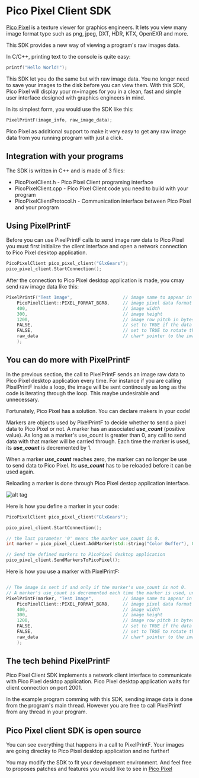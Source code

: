 Pico Pixel Client SDK
=========

[Pico Pixel] is a texture viewer for graphics engineers. It lets you view many image format type such as png, jpeg, DXT, HDR, KTX, OpenEXR and more.

This SDK provides a new way of viewing a program's raw images data. 

In C/C++, printing text to the console is quite easy:

```c
printf("Hello World!");
```

This SDK let you do the same but with raw image data. You no longer need to save your images to the disk before you can view them. With this SDK, Pico Pixel will display your m=images for you in a clean, fast and simple user interface designed with graphics engineers in mind.

In its simplest form, you would use the SDK like this:

```cpp
PixelPrintF(image_info, raw_image_data);
```

Pico Pixel as additional support to make it very easy to get any raw image data from you running program with just a click.

Integration with your programs
------------------------------
The SDK is written in C++ and is made of 3 files:
  - PicoPixelClient.h           - Pico Pixel Client programing interface
  - PicoPixelClient.cpp         - Pico Pixel Client code you need to build with your program
  - PicoPixelClientProtocol.h   - Communication interface between Pico Pixel and your program

Using PixelPrintF
-----------------
Before you can use PixelPrintF calls to send image raw data to Pico Pixel you must first initialize the client interface and open a network connection to Pico Pixel desktop application.

```cpp
PicoPixelClient pico_pixel_client("GlxGears");
pico_pixel_client.StartConnection();
```

After the connection to Pico Pixel desktop application is made, you cmay send raw image data like this:
```cpp
PixelPrintF("Test Image",                   // image name to appear in Pico Pixel desktop application
    PicoPixelClient::PIXEL_FORMAT_BGR8,     // image pixel data format
    400,                                    // image width
    300,                                    // image height
    1200,                                   // image row pitch in bytes
    FALSE,                                  // set to TRUE if the data is in srgb 
    FALSE,                                  // set to TRUE to rotate the image horizontally when displayed
    raw_data                                // char* pointer to the image raw data
    );
```

You can do more with PixelPrintF
--------------------------------
In the previous section, the call to PixelPrintF sends an image raw data to Pico Pixel desktop application every time. For instance if you are calling PixelPrintF inside a loop, the image will be sent continously as long as the code is iterating through the loop. This maybe undesirable and unnecessary.

Fortunately, Pico Pixel has a solution. You can declare makers in your code!

Markers are objects used by PixelPrintF to decide whether to send a pixel data to Pico Pixel or not.
A marker has an associated __*use_count*__ (positive value). As long as a marker's use_count is greater than 0, any call to send data with that marker will be carried through. Each time the marker is used, its __*use_count*__ is decremented by 1.

When a marker __*use_count*__ reaches zero, the marker can no longer be use to send data to Pico Pixel. Its __*use_count*__ has to be reloaded before it can be used again. 

Reloading a marker is done through Pico Pixel destop application interface.

![alt tag](https://raw.github.com/username/projectname/branch/path/to/img.png)

Here is how you define a marker in your code:

```cpp
PicoPixelClient pico_pixel_client("GlxGears");

pico_pixel_client.StartConnection();

// the last parameter '0' means the marker use_count is 0.
int marker = pico_pixel_client.AddMarker(std::string("Color Buffer"), 0);

// Send the defined markers to PicoPixel desktop application
pico_pixel_client.SendMarkersToPicoPixel();
```

Here is how you use a marker with PixelPrintF:

```cpp

// The image is sent if and only if the marker's use_count is not 0.
// A marker's use_count is decremented each time the marker is used, until it reaches 0.
PixelPrintF(marker, "Test Image",           // image name to appear in Pico Pixel desktop application
    PicoPixelClient::PIXEL_FORMAT_BGR8,     // image pixel data format
    400,                                    // image width
    300,                                    // image height
    1200,                                   // image row pitch in bytes
    FALSE,                                  // set to TRUE if the data is in srgb 
    FALSE,                                  // set to TRUE to rotate the image horizontally when displayed
    raw_data                                // char* pointer to the image raw data
    );
```

The tech behind PixelPrintF
---------------------------
Pico Pixel Client SDK implements a network client interface to communicate with Pico Pixel desktop application. Pico Pixel desktop application waits for client connection on port 2001.

In the example program comming with this SDK, sending image data is done from the program's main thread. However you are free to call PixelPrintf from any thread in your program.

Pico Pixel client SDK is open source
------------------------------------
You can see everything that happens in a call to PixelPrintF. Your images are going directky to Pico Pixel desktop application and no further!

You may modify the SDK to fit your development environment. And feel free to proposes patches and features you would like to see in [Pico Pixel]


[Pico Pixel]: https://pixelandpolygon.com
